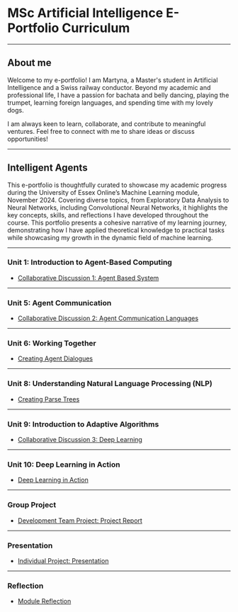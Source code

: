 # MSc Artificial Intelligence E-Portfolio Curriculum

---

## About me

Welcome to my e-portfolio! I am Martyna, a Master's student in Artificial Intelligence and a Swiss railway conductor. Beyond my academic and professional life, I have a passion for bachata and belly dancing, playing the trumpet, learning foreign languages, and spending time with my lovely dogs.

I am always keen to learn, collaborate, and contribute to meaningful ventures. Feel free to connect with me to share ideas or discuss opportunities!

---
## Intelligent Agents

This e-portfolio is thoughtfully curated to showcase my academic progress during the University of Essex Online’s Machine Learning module, November 2024. Covering diverse topics, from Exploratory Data Analysis to Neural Networks, including Convolutional Neural Networks, it highlights the key concepts, skills, and reflections I have developed throughout the course. This portfolio presents a cohesive narrative of my learning journey, demonstrating how I have applied theoretical knowledge to practical tasks while showcasing my growth in the dynamic field of machine learning.

---

### Unit 1: Introduction to Agent-Based Computing

- [Collaborative Discussion 1: Agent Based System](discussion1.html)
  
---

### Unit 5: Agent Communication

- [Collaborative Discussion 2: Agent Communication Languages](unit2.html)
  
---

### Unit 6: Working Together

- [Creating Agent Dialogues](unit3.html)
 
---

### Unit 8: Understanding Natural Language Processing (NLP)

- [Creating Parse Trees](unit4.html)
  
---

### Unit 9: Introduction to Adaptive Algorithms

- [Collaborative Discussion 3: Deep Learning](unit5.html)
  
---

### Unit 10: Deep Learning in Action

- [Deep Learning in Action](unit6.html)
  
---


### Group Project

- [Development Team Project: Project Report](group.html)

---

### Presentation

- [Individual Project: Presentation](presentation.html)

---

### Reflection

- [Module Reflection](reflection.html)




